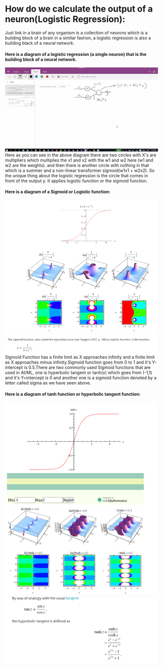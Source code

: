 # How do we calculate the output of a neuron(Logistic Regression):
Just link in a brain of any organism is a collection of neurons which is a building block of a brain in a similar fashon,
a logistic regression is also a building black of a neural network.
#### Here is a diagram of a logistic regression (a single neuron) that is the building block of a neural network.
![](Deep_learning_prerequisite/util_images/logistic_regression.jpg)
Here as you can see in the above diagram there are two circles with X's are multipliers which multiplies the x1 and x2 with the w1 and w2 here (w1 and w2 are the weights). and then there is another circle with nothing in that which is a summer and a non-linear transformer sigmoid(w1x1 + w2x2). So the unique thing about the logistic regression is the circle that comes in front of the output y. It applies logistic function or the sigmoid function.
#### Here is a diagram of a Sigmoid or Logistic function:
![](Deep_learning_prerequisite/util_images/sigmoid_function.png)
![](Deep_learning_prerequisite/util_images/sigmoid_function_formula.png)
Sigmoid Function has a finite limit as X approaches infinity and a finite limit as X approaches minus infinity.Sigmoid function goes from 0 to 1 and it's Y-intercept is 0.5.There are two commonly used Sigmoid functions that are used in AI/ML,
one is hyperbolic tangent or tanh(x) which goes from (-1,1) and it's Y=intercept is 0 and another one is a sigmoid function denoted by a letter called sigma as we have seen above.
#### Here is a diagram of tanh function or hyperbolic tangent function:
![](Deep_learning_prerequisite/util_images/tanh_function.png)
![](Deep_learning_prerequisite/util_images/tanh_function_formula.png)
